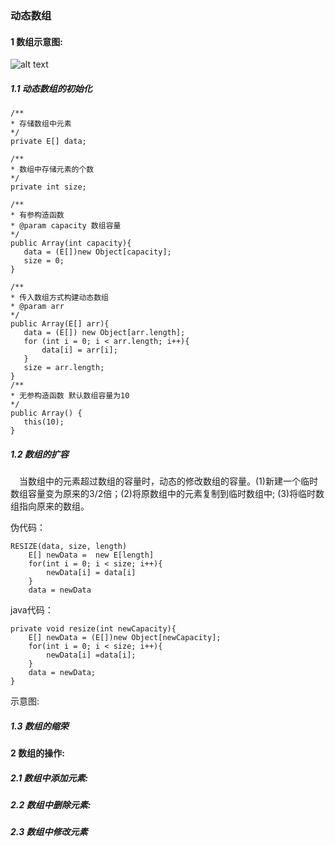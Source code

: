  ### 动态数组
 #### 1 数组示意图:
  ![alt text](./linkedlist/data-mapper.png "Data Mapper")
 ##### 1.1 动态数组的初始化
 ```
/**
 * 存储数组中元素
 */
private E[] data;

/**
 * 数组中存储元素的个数
 */
private int size;

/**
 * 有参构造函数
 * @param capacity 数组容量
 */
public Array(int capacity){
    data = (E[])new Object[capacity];
    size = 0;
}

/**
 * 传入数组方式构建动态数组
 * @param arr
 */
public Array(E[] arr){
    data = (E[]) new Object[arr.length];
    for (int i = 0; i < arr.length; i++){
        data[i] = arr[i];
    }
    size = arr.length;
}
/**
 * 无参构造函数 默认数组容量为10
 */
public Array() {
    this(10);
}
```
##### 1.2 数组的扩容
&ensp;&ensp;当数组中的元素超过数组的容量时，动态的修改数组的容量。(1)新建一个临时数组容量变为原来的3/2倍；(2)将原数组中的元素复制到临时数组中;
(3)将临时数组指向原来的数组。

伪代码：
```
RESIZE(data, size, length)
    E[] newData =  new E[length]
    for(int i = 0; i < size; i++){
        newData[i] = data[i]
    }
    data = newData
```
java代码：
```
private void resize(int newCapacity){
    E[] newData = (E[])new Object[newCapacity];
    for(int i = 0; i < size; i++){
        newData[i] =data[i];
    }
    data = newData;
}
```
示意图:


##### 1.3 数组的缩荣
 

#### 2 数组的操作:
##### 2.1 数组中添加元素:

##### 2.2 数组中删除元素:

##### 2.3 数组中修改元素
 

